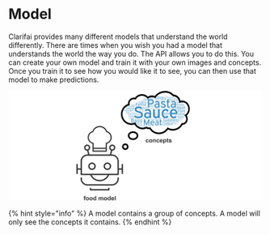 # Model

Clarifai provides many different models that understand the world differently. There are times when you wish you had a model that understands the world the way you do. The API allows you to do this. You can create your own model and train it with your own images and concepts. Once you train it to see how you would like it to see, you can then use that model to make predictions.

![](../../.gitbook/assets/model_concepts%20%282%29%20%282%29%20%282%29%20%282%29%20%282%29%20%282%29%20%282%29%20%281%29.jpg)

{% hint style="info" %}
A model contains a group of concepts. A model will only see the concepts it contains.
{% endhint %}

